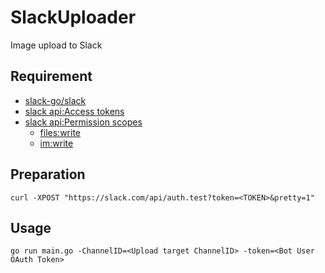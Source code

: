 # SlackUploader
Image upload to Slack

## Requirement
* [slack-go/slack](https://github.com/slack-go/slack)
* [slack api:Access tokens](https://api.slack.com/authentication/token-types)
* [slack api:Permission scopes](https://api.slack.com/scopes)
  * [files:write](https://api.slack.com/scopes/files:write)
  * [im:write](https://api.slack.com/scopes/im:write)

## Preparation
```
curl -XPOST "https://slack.com/api/auth.test?token=<TOKEN>&pretty=1"
```

## Usage
```
go run main.go -ChannelID=<Upload target ChannelID> -token=<Bot User OAuth Token>
```